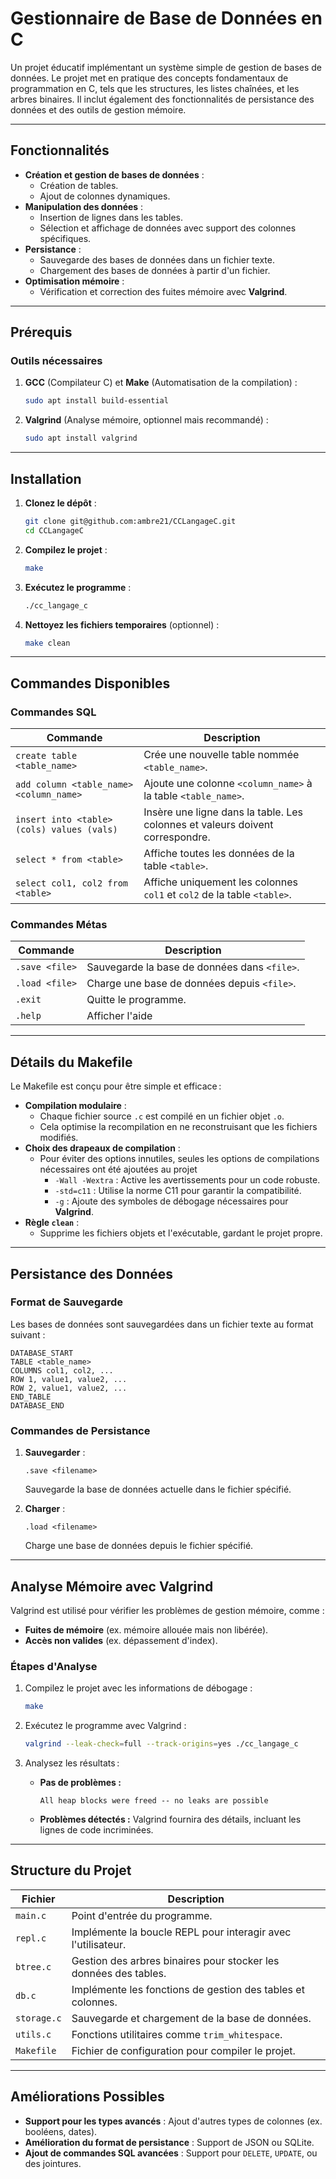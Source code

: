# **Gestionnaire de Base de Données en C**

Un projet éducatif implémentant un système simple de gestion de bases de données. Le projet met en pratique des concepts fondamentaux de programmation en C, tels que les structures, les listes chaînées, et les arbres binaires. Il inclut également des fonctionnalités de persistance des données et des outils de gestion mémoire.

---

## **Fonctionnalités**

- **Création et gestion de bases de données** :
    - Création de tables.
    - Ajout de colonnes dynamiques.
- **Manipulation des données** :
    - Insertion de lignes dans les tables.
    - Sélection et affichage de données avec support des colonnes spécifiques.
- **Persistance** :
    - Sauvegarde des bases de données dans un fichier texte.
    - Chargement des bases de données à partir d'un fichier.
- **Optimisation mémoire** :
    - Vérification et correction des fuites mémoire avec **Valgrind**.

---

## **Prérequis**

### **Outils nécessaires**
1. **GCC** (Compilateur C) et **Make** (Automatisation de la compilation) :
   ```bash
   sudo apt install build-essential
   ```
2. **Valgrind** (Analyse mémoire, optionnel mais recommandé) :
   ```bash
   sudo apt install valgrind
   ```

---

## **Installation**

1. **Clonez le dépôt** :
   ```bash
   git clone git@github.com:ambre21/CCLangageC.git
   cd CCLangageC
   ```

2. **Compilez le projet** :
   ```bash
   make
   ```

3. **Exécutez le programme** :
   ```bash
   ./cc_langage_c
   ```

4. **Nettoyez les fichiers temporaires** (optionnel) :
   ```bash
   make clean
   ```

---

## **Commandes Disponibles**

### **Commandes SQL**
| Commande                               | Description                                                                 |
|----------------------------------------|-----------------------------------------------------------------------------|
| `create table <table_name>`            | Crée une nouvelle table nommée `<table_name>`.                              |
| `add column <table_name> <column_name>`| Ajoute une colonne `<column_name>` à la table `<table_name>`.               |
| `insert into <table> (cols) values (vals)` | Insère une ligne dans la table. Les colonnes et valeurs doivent correspondre. |
| `select * from <table>`                | Affiche toutes les données de la table `<table>`.                           |
| `select col1, col2 from <table>`       | Affiche uniquement les colonnes `col1` et `col2` de la table `<table>`.     |

### **Commandes Métas**
| Commande       | Description                                  |
|----------------|----------------------------------------------|
| `.save <file>` | Sauvegarde la base de données dans `<file>`. |
| `.load <file>` | Charge une base de données depuis `<file>`.  |
| `.exit`        | Quitte le programme.                         |
| `.help`        | Afficher l'aide                              |

---

## **Détails du Makefile**

Le Makefile est conçu pour être simple et efficace :
- **Compilation modulaire** :
    - Chaque fichier source `.c` est compilé en un fichier objet `.o`.
    - Cela optimise la recompilation en ne reconstruisant que les fichiers modifiés.
- **Choix des drapeaux de compilation** :
  - Pour éviter des options innutiles, seules les options de compilations nécessaires ont été ajoutées au projet
      - `-Wall -Wextra` : Active les avertissements pour un code robuste.
      - `-std=c11` : Utilise la norme C11 pour garantir la compatibilité.
      - `-g` : Ajoute des symboles de débogage nécessaires pour **Valgrind**.
- **Règle `clean`** :
    - Supprime les fichiers objets et l'exécutable, gardant le projet propre.

---

## **Persistance des Données**

### **Format de Sauvegarde**
Les bases de données sont sauvegardées dans un fichier texte au format suivant :
```plaintext
DATABASE_START
TABLE <table_name>
COLUMNS col1, col2, ...
ROW 1, value1, value2, ...
ROW 2, value1, value2, ...
END_TABLE
DATABASE_END
```

### **Commandes de Persistance**
1. **Sauvegarder** :
   ```plaintext
   .save <filename>
   ```
   Sauvegarde la base de données actuelle dans le fichier spécifié.

2. **Charger** :
   ```plaintext
   .load <filename>
   ```
   Charge une base de données depuis le fichier spécifié.

---

## **Analyse Mémoire avec Valgrind**

Valgrind est utilisé pour vérifier les problèmes de gestion mémoire, comme :
- **Fuites de mémoire** (ex. mémoire allouée mais non libérée).
- **Accès non valides** (ex. dépassement d'index).

### **Étapes d'Analyse**
1. Compilez le projet avec les informations de débogage :
   ```bash
   make
   ```

2. Exécutez le programme avec Valgrind :
   ```bash
   valgrind --leak-check=full --track-origins=yes ./cc_langage_c
   ```

3. Analysez les résultats :
    - **Pas de problèmes :**
      ```plaintext
      All heap blocks were freed -- no leaks are possible
      ```
    - **Problèmes détectés :**
      Valgrind fournira des détails, incluant les lignes de code incriminées.

---

## **Structure du Projet**

| Fichier      | Description                                                          |
|--------------|----------------------------------------------------------------------|
| `main.c`     | Point d'entrée du programme.                                         |
| `repl.c`     | Implémente la boucle REPL pour interagir avec l'utilisateur.         |
| `btree.c`    | Gestion des arbres binaires pour stocker les données des tables.     |
| `db.c`       | Implémente les fonctions de gestion des tables et colonnes.          |
| `storage.c`  | Sauvegarde et chargement de la base de données.                      |
| `utils.c`    | Fonctions utilitaires comme `trim_whitespace`.                       |
| `Makefile`   | Fichier de configuration pour compiler le projet.                    |

---

## **Améliorations Possibles**

- **Support pour les types avancés** : Ajout d'autres types de colonnes (ex. booléens, dates).
- **Amélioration du format de persistance** : Support de JSON ou SQLite.
- **Ajout de commandes SQL avancées** : Support pour `DELETE`, `UPDATE`, ou des jointures.
